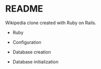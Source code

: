 # README

Wikipedia clone created with Ruby on Rails. 

* Ruby 

* Configuration

* Database creation

* Database initialization





